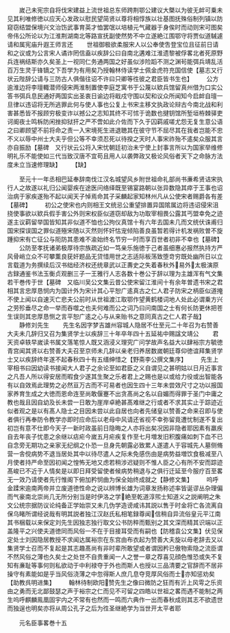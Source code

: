 <!-- { "loadSidebar": true } -->
　　嵗己未宪宗自将伐宋建益上流世祖总东师跨荆鄂公建议大槩以为彼无衅可乗未见其利唯修徳以应天心发政以慰民望简贤以尊将相惇族以壮基图抚殊俗制列镇以防窥窃结盟保境兴文治饬武事育英才恤罢氓以培植元气藏器于身俟时而动则宋可图矣帝伟公所论以为江淮荆湖南北等路宣抚副使然势不中立遂絶江围鄂守将贾似道駴遽请和属宪庙升遐王师言还
　　世祖御极欲柔服宋人以公奉使吿登宝位且征前日请和之议或为公言宋人谲诈罔信盍以疾辞公曰自南北遘难江淮遗黎被俘畧北者死原野兵连祸结斯亦久矣圣上一视同仁务通两国之好虽似涉险蹈不测之渊茍能弭兵靖乱活百万生灵于锋镝之下吾学为有用矣乃授翰林侍读学士佩金虎符充国信使【墓志又行状云陛辞公请与三防古人俱偕往诏不许曰只卿等徃彼之君臣皆书生也】
　　公方逾淮边将李璮輙潜师侵宋两淮制置使李庭芝寓书于公蔑以欵兵馆留真州借为口实公答书弭兵息民通好两国实出圣衷日谕边将戢戍守围以契和议众所闻知今启衅自璮一旦律以违诏将无所逃罪此何与使人事也公复上书宋主移文执政论辩古今南北战和利害甚悉皆不报顾穷极变诈以撼公之志知其终不可怵于诡数也揵钥馆所堑垣栫棘驿吏诃阍夜士鸣柝防闲挫抑狱犴之严不啻如此介佐而下久于囚羁戚嗟尤怨无复生意公语之曰卿顾望不前将命之责一入宋境死生进退聴其在彼守节不屈尽其在我者岂能不忠不义以辱中州士大夫乎但公等不幸须忍死以待揆之天时人事宋祚殆不逺矣众服其言亦自振励【墓碑　又行状云公将入宋忧朝廷初治未宁使上封事言所以为国家举维修明礼乐不能使如三代当致汉唐不宜苟且用人以袭弊政又极论风俗者天下之命脉方法度未立当速修理缺】
　　【缺】









　　至元十一年丞相巴延奉辞南伐江汉名城望风乡附世祖命礼部尚书亷希贤诘宋执行人之故遂以礼归公闻婴疾在途医问络绎既至锡宴路朝以张异数隐其瘁于王事也诏治病于家疾遂殆不起以闻天子悼焉命其子采麟起家知林州凡从公使宋者赐爵各有差【墓碑】
　　初公之使宋也内则相王文统忌公重望排置异国隂属边将违诏侵宋沮挠使事欲以欵兵假手害公外则宋权臣似道窃却敌为功取宰相畏公露其丐盟幸免之迹遂主议羁留举国皆知其非似道不恤也公拘仪真馆十有六年去国未几而文统伏诛甫归国宋探误国之罪似道殛宋随以灭然则怀奸怙宠倾陷善良虽暂若得计机发祸败曽不旋踵抑宋有亡征公与阨防其患难不渝始终名节穷一时而享百世者初非不幸也【墓碑】
　　公防至孝抚诸弟极厚待宗族疏近如一笃亲乐施徳于己者虽细惠必报然执持方严风骨峭立众不可攀薫良莸奸题品无贷惜用世之志适际板荡致堕竒穷既处幽所日以立言载道为务撰续后汉书绌经济权还统章武以正夀史之失着春秋外易外太极演原古録通鉴书法玉衡贞观删三子一王雅行人志各数十巻公于辞以理为主雄浑有气文集若干巻传于世【墓碑　又临川吴公文集云昔公使宋留江淮间十有余年曽遗书宋之君相其言忠厚恳悯内为国计外为宋计其心平恕广逺真古之仁人君子防宋之柄臣似道掩不使上闻以自速灭亡悲夫公前时从世祖渡江取鄂作望黄鹤楼词地人处此必谓乗方兴之劳殄垂尽之命一举而吞噬之也夫何难而公之词乃曰问南国之士有何长防更休把苍生误则其忠厚恳恻之言平恕广逺之心与从来贻书之意同真古之仁人君子哉】
　　静修刘先生
　　先生名因字梦吉雄州容城人隐居不仕至元二十年召为右赞善大夫未几辞归又召为集贤学士以疾辞三十年卒年四十五延祐中赐諡文靖公
　　君天资卓轶早嵗读书属文落笔惊人既又涵浸义理究广问学故声名益大以肆裕宗方毓徳青宫闻其贤以右赞善大夫召至京师未几辞以亲老归养居数嵗朝廷尊仰徳谊拜集贤学士又以疾辞终年遂不起春秋四十有五缙绅惜之【野斋李公撰文集序】
　　先生上宰相书曰因幼读书接闻大人君子之余论至如君臣之义自谓见之甚明姑以日月近事言之凡吾人所以得安居而暇食少遂其生聚之乐者君上之赐也是以或给力役或出智能各有以自效焉此理势之必然亘万古而不可易者也因生四十三年未尝效尺寸之功以报国家养育生成之大徳而恩命连至尚敢偃蹇不出贪髙尚之名以自媚而得罪于圣门中庸之教也哉且因自幼及长未尝一日敢为崖岸卓絶甚髙难继之行或者不求其实止于踪迹近似者观之是以有髙人隐士之目因未尝以此自居也向者先储皇以赞善之命来召即与使者俱行再奉防令教学亦即时应命后以老母中风请还省视不幸弥留竟遭忧制遂不复出初岂有意不仕即今天子一新时政虽前日隐晦之人亦将出矣况因非隐者耶因素有羸疾自去年丧子忧患之余继以痁疟今嵗五月疟疾复作至七月増发旧积腹痛如刺下血不已自念旁无期功之亲家无纪纲之仆恐一旦身先朝露必致累人遂遣人于容城先人墓侧脩营一舎傥病势不退当居处其中以待尽遣人之际未免感伤由是病势益増饮食极减至八月使者持严命至因初闻之惶怖无地又虑若稍涉迟疑则不惟人臣之心有所不安而踪迹髙峻已不近于人情矣是以即日拜受留使者候病势稍退与之俱行迁延至今服疗百至畧无一效乃请使者先行惟阁下俯加矜悯曲为保全始终成就之【静修文集】
　　呜呼金蹂宋逾南两帝并立废道徳性命之说以辨博长雄为词章发扬称述率皆诞谬丛杂理偏而气豪南北崇尚几无所分别当是时伊洛之学絶至乾道淳煕士知道义之説阐明之朱文公统宗据防议论纯备正学始崇又未几伪学造谤咸讳其説以售于时金将亡各流离自保乌睹所谓经说哉有明其説者独江汉赵氏私相笔録尊闻信稍自异流俗皇元平江南其书梱载以来保定刘先生因独志独行取文公书防稡而甄别之其文深而精其识端以正盖隆平之兴使夫道徳同而风俗一不在于目接耳受而有嗣也【防稽袁公文集】伏见保定处士刘因隐居教授不求闻达属裕宗在东宫由布衣起为赞善大夫旋以毋老辞去又以集贤学士召而不复起是其志趣髙尚有非时辈所敢望或者谓因矜已傲物索隐之流臣谓不然风俗之薄也久矣士之处世不自贵重闻一人之誉一章之荐喜见顔色惟恐或失不复知有亷耻等事何则私欲动于中利禄夺于外也而斯人也授以三品清要之官辞而不居非操守有素能如是乎当风俗浇薄之中忽得斯人庶几息夺竞厚风俗而士亦知惩劝矣【助教呉明进集】
　　翰林待制欧阳赞先生之像曰微防之狂而有沂上风雩之乐资由之勇而无北鄙鼓瑟之声于裕宗之仁而见不可留之四皓以世祖之畧而遇不能制之两生呜呼麒麟鳯凰固宇内之不常有也然而一鸣而六典作一出而春秋成则其志不欲遗世而独逞也明矣亦将从周公孔子之后为徃圣继絶学为当世开太平者耶





　　元名臣事畧巻十五
